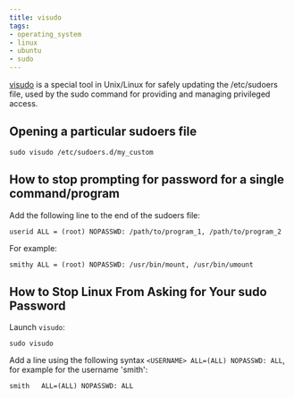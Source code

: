 ```yaml
---
title: visudo
tags:
- operating_system
- linux
- ubuntu
- sudo
---
```


[visudo](https://linux.die.net/man/8/visudo) is a special tool in Unix/Linux for safely updating the /etc/sudoers file, 
used by the sudo command for providing and managing privileged access.
<!--more-->

## Opening a particular sudoers file

```shell
sudo visudo /etc/sudoers.d/my_custom
```

## How to stop prompting for password for a single command/program

Add the following line to the end of the sudoers file:

```text
userid ALL = (root) NOPASSWD: /path/to/program_1, /path/to/program_2
```

For example:
```shell
smithy ALL = (root) NOPASSWD: /usr/bin/mount, /usr/bin/umount
```

## How to Stop Linux From Asking for Your sudo Password

Launch `visudo`: 
```shell
sudo visudo
```

Add a line using the following syntax `<USERNAME> ALL=(ALL) NOPASSWD: ALL`, for example for the username 'smith':

```text
smith   ALL=(ALL) NOPASSWD: ALL
```
